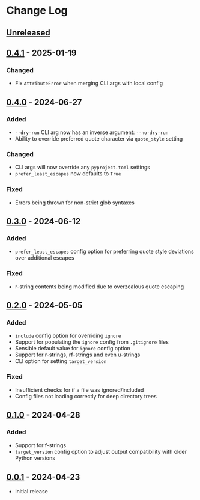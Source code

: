 # Change Log

## [Unreleased]


## [0.4.1] - 2025-01-19

### Changed

- Fix `AttributeError` when merging CLI args with local config

## [0.4.0] - 2024-06-27


### Added

- `--dry-run` CLI arg now has an inverse argument: `--no-dry-run`
- Ability to override preferred quote character via `quote_style` setting

### Changed

- CLI args will now override any `pyproject.toml` settings
- `prefer_least_escapes` now defaults to `True`

### Fixed

- Errors being thrown for non-strict glob syntaxes


## [0.3.0] - 2024-06-12

### Added

- `prefer_least_escapes` config option for preferring quote style deviations over additional escapes

### Fixed

- r-string contents being modified due to overzealous quote escaping

## [0.2.0] - 2024-05-05

### Added

- `include` config option for overriding `ignore`
- Support for populating the `ignore` config from `.gitignore` files
- Sensible default value for `ignore` config option
- Support for r-strings, rf-strings and even u-strings
- CLI option for setting `target_version`

### Fixed

- Insufficient checks for if a file was ignored/included
- Config files not loading correctly for deep directory trees

## [0.1.0] - 2024-04-28

### Added

- Support for f-strings
- `target_version` config option to adjust output compatibility with older Python versions

## [0.0.1] - 2024-04-23

- Initial release


[unreleased]: https://github.com/Crozzers/string-fixer/compare/lib/0.4.1...HEAD
[0.4.1]: https://github.com/Crozzers/string-fixer/compare/lib/0.4.0...lib/0.4.1
[0.4.0]: https://github.com/Crozzers/string-fixer/compare/lib/0.3.0...lib/0.4.0
[0.3.0]: https://github.com/Crozzers/string-fixer/compare/lib/0.2.0...lib/0.3.0
[0.2.0]: https://github.com/Crozzers/string-fixer/compare/lib/0.1.0...lib/0.2.0
[0.1.0]: https://github.com/Crozzers/string-fixer/compare/lib/0.0.1...lib/0.1.0
[0.0.1]: https://github.com/Crozzers/string-fixer/releases/tag/lib/0.0.1
